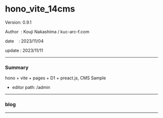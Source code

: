 ﻿# hono_vite_14cms

 Version: 0.9.1

 Author  : Kouji Nakashima / kuc-arc-f.com

 date    : 2023/11/04

 update  : 2023/11/11   

***
### Summary

hono + vite + pages + D1 + preact.js, CMS Sample

* editor path: /admin

***
### blog 


***

